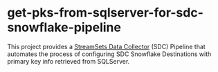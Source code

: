 # get-pks-from-sqlserver-for-sdc-snowflake-pipeline

This project provides a [StreamSets Data Collector](https://streamsets.com/products/dataops-platform/data-collector/) (SDC) Pipeline that automates the process of configuring SDC Snowflake Destinations with primary key info retrieved from SQLServer.